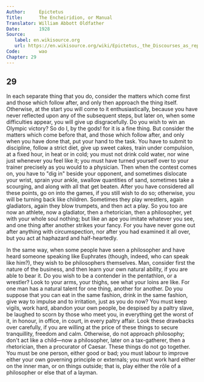 ```yaml
---
Author:     Epictetus  
Title:      The Encheiridion, or Manual  
Translator: William Abbott Oldfather  
Date:       1928  
Source: 
   label: en.wikisource.org
   url: https://en.wikisource.org/wiki/Epictetus,_the_Discourses_as_reported_by_Arrian,_the_Manual,_and_Fragments/Manual 
Code:       wao  
Chapter: 29
---
```

##  29

In each separate thing that you do, consider the matters which come first and
those which follow after, and only then approach the thing itself. Otherwise,
at the start you will come to it enthusiastically, because you have never
reflected upon any of the subsequent steps, but later on, when some
difficulties appear, you will give up disgracefully. Do you wish to win an
Olympic victory? So do I, by the gods! for it is a fine thing. But consider the
matters which come before that, and those which follow after, and only when you
have done that, put your hand to the task. You have to submit to discipline,
follow a strict diet, give up sweet cakes, train under compulsion, at a fixed
hour, in heat or in cold; you must not drink cold water, nor wine just whenever
you feel like it; you must have turned yourself over to your trainer precisely
as you would to a physician. Then when the contest comes on, you have to "dig
in" beside your opponent, and sometimes dislocate your wrist, sprain your
ankle, swallow quantities of sand, sometimes take a scourging, and along with
all that get beaten. After you have considered all these points, go on into the
games, if you still wish to do so; otherwise, you will be turning back like
children. Sometimes they play wrestlers, again gladiators, again they blow
trumpets, and then act a play. So you too are now an athlete, now a gladiator,
then a rhetorician, then a philosopher, yet with your whole soul nothing; but
like an ape you imitate whatever you see, and one thing after another strikes
your fancy. For you have never gone out after anything with circumspection, nor
after you had examined it all over, but you act at haphazard and
half-heartedly.

In the same way, when some people have seen a philosopher and have heard
someone speaking like Euphrates (though, indeed, who can speak like him?), they
wish to be philosophers themselves. Man, consider first the nature of the
business, and then learn your own natural ability, if you are able to bear it.
Do you wish to be a contender in the pentathlon, or a wrestler? Look to your
arms, your thighs, see what your loins are like. For one man has a natural
talent for one thing, another for another. Do you suppose that you can eat in
the same fashion, drink in the same fashion, give way to impulse and to
irritation, just as you do now? You must keep vigils, work hard, abandon your
own people, be despised by a paltry slave, be laughed to scorn by those who
meet you, in everything get the worst of it, in honour, in office, in court, in
every paltry affair. Look these drawbacks over carefully, if you are willing at
the price of these things to secure tranquillity, freedom and calm. Otherwise,
do not approach philosophy; don't act like a child—now a philosopher, later on
a tax-gatherer, then a rhetorician, then a procurator of Caesar. These things
do not go together. You must be one person, either good or bad; you must labour
to improve either your own governing principle or externals; you must work hard
either on the inner man, or on things outside; that is, play either the rôle of
a philosopher or else that of a layman.


